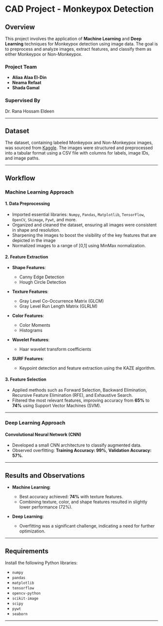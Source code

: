 # CAD Project - Monkeypox Detection

## Overview

This project involves the application of **Machine Learning** and **Deep Learning** techniques for Monkeypox detection using image data. The goal is to preprocess and analyze images, extract features, and classify them as either Monkeypox or Non-Monkeypox.

### Project Team
- **Aliaa Alaa El-Din**
- **Neama Refaat**
- **Shada Gamal**

### Supervised By
Dr. Rana Hossam Eldeen

---

## Dataset

The dataset, containing labeled Monkeypox and Non-Monkeypox images, was sourced from [Kaggle](https://www.kaggle.com). The images were structured and preprocessed into a tabular format using a CSV file with columns for labels, image IDs, and image paths.

---

## Workflow

### Machine Learning Approach

#### 1. Data Preprocessing
- Imported essential libraries: `Numpy`, `Pandas`, `Matplotlib`, `TensorFlow`, `OpenCV`, `Skimage`, `Pywt`, and more.
- Organized and cleaned the dataset, ensuring all images were consistent in shape and resolution.
- Sharpening the images to boost the visibility of the key features that are depicted in the image 
- Normalized images to a range of [0,1] using MinMax normalization.

#### 2. Feature Extraction
- **Shape Features**:
  - Canny Edge Detection
  - Hough Circle Detection

- **Texture Features**:
  - Gray Level Co-Occurrence Matrix (GLCM)
  - Gray Level Run Length Matrix (GLRLM)

- **Color Features**:
  - Color Moments
  - Histograms

- **Wavelet Features**:
  - Haar wavelet transform coefficients

- **SURF Features**:
  - Keypoint detection and feature extraction using the KAZE algorithm.

#### 3. Feature Selection
- Applied methods such as Forward Selection, Backward Elimination, Recursive Feature Elimination (RFE), and Exhaustive Search.
- Filtered the most relevant features, improving accuracy from **65%** to **74%** using Support Vector Machines (SVM).

---

### Deep Learning Approach

#### Convolutional Neural Network (CNN)
- Developed a small CNN architecture to classify augmented data.
- Observed overfitting: **Training Accuracy: 99%**, **Validation Accuracy: 57%**.

---

## Results and Observations

- **Machine Learning**:
  - Best accuracy achieved: **74%** with texture features.
  - Combining texture, color, and shape features resulted in slightly lower performance (72%).

- **Deep Learning**:
  - Overfitting was a significant challenge, indicating a need for further optimization.

---

## Requirements

Install the following Python libraries:
- `numpy`
- `pandas`
- `matplotlib`
- `tensorflow`
- `opencv-python`
- `scikit-image`
- `scipy`
- `pywt`
- `seaborn`

---
